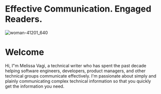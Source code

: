 # Effective Communication. Engaged Readers.

![woman-41201_640](https://user-images.githubusercontent.com/105296784/210022334-f40e6822-64cb-43da-b488-eb4972472286.png)

# Welcome

Hi, I"m Melissa Vagi, a technical writer who has spent the past decade helping software engineers, developers, product managers, and other technical groups communicate effectively. I'm passionate about simply and plainly communicating complex technical information so that you quickly get the information you need.
